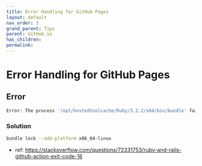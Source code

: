 ```yaml
---
title: Error Handling for GitHub Pages
layout: default
nav_order: 3
grand_parent: Tips
parent: GitHub.io
has_children:
permalink:
---
```


# Error Handling for GitHub Pages

## Error

```bash
Error: The process '/opt/hostedtoolcache/Ruby/3.2.2/x64/bin/bundle' failed with exit code 16
```

### Solution
```bash
bundle lock --add-platform x86_64-linux
```

- ref: <https://stackoverflow.com/questions/72331753/ruby-and-rails-github-action-exit-code-16>
